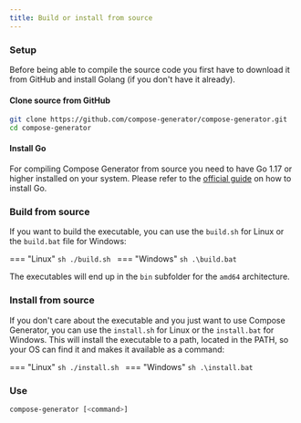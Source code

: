 ```yaml
---
title: Build or install from source
---
```


### Setup
Before being able to compile the source code you first have to download it from GitHub and install Golang (if you don't have it already).

#### Clone source from GitHub
```sh
git clone https://github.com/compose-generator/compose-generator.git
cd compose-generator
```

#### Install Go
For compiling Compose Generator from source you need to have Go 1.17 or higher installed on your system. Please refer to the [official guide](https://golang.org/doc/install) on how to install Go.

### Build from source
If you want to build the executable, you can use the `build.sh` for Linux or the `build.bat` file for Windows:

=== "Linux"
    ```sh
    ./build.sh
    ```
=== "Windows"
    ```sh
    .\build.bat
    ```

The executables will end up in the `bin` subfolder for the `amd64` architecture.

### Install from source
If you don't care about the executable and you just want to use Compose Generator, you can use the `install.sh` for Linux or the `install.bat` for Windows. This will install the executable to a path, located in the PATH, so your OS can find it and makes it available as a command:

=== "Linux"
    ```sh
    ./install.sh
    ```
=== "Windows"
    ```sh
    .\install.bat
    ```

### Use
```sh
compose-generator [<command>]
```
